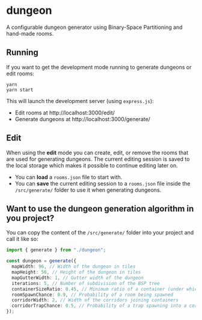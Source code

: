 # dungeon

A configurable dungeon generator using Binary-Space Partitioning and hand-made rooms.

## Running

If you want to get the development mode running to generate dungeons or edit rooms:

```
yarn
yarn start
```

This will launch the development server (using `express.js`):

- Edit rooms at http://localhost:3000/edit/
- Generate dungeons at http://localhost:3000/generate/

## Edit

When using the **edit** mode you can create, edit, or remove the rooms that are used for generating dungeons. The current editing session is saved to the local storage which makes it possible to continue editing later on.

- You can **load** a `rooms.json` file to start with.
- You can **save** the current editing session to a `rooms.json` file inside the `/src/generate/` folder to use it when generating dungeons.

## Want to use the dungeon generation algorithm in you project?

You can copy the content of the `/src/generate/` folder into your project and call it like so:

```typescript
import { generate } from "./dungeon";

const dungeon = generate({
  mapWidth: 96, // Width of the dungeon in tiles
  mapHeight: 56, // Height of the dungeon in tiles
  mapGutterWidth: 1, // Gutter width of the dungeon
  iterations: 5, // Number of subdivision of the BSP tree
  containerSizeRatio: 0.45, // Minimum ratio of a container (under which it's retried)
  roomSpawnChance: 0.9, // Probability of a room being spawned
  corridorWidth: 2, // Width of the corridors joining containers
  corridorTrapChance: 0.5, // Probability of a trap spawning into a corridor
});
```
